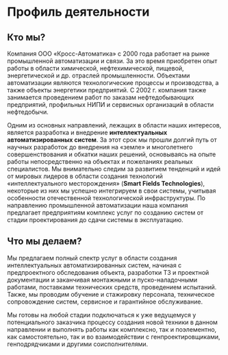 # Профиль деятельности

## Кто мы?

Компания ООО «Кросс-Автоматика» с 2000 года работает на рынке промышленной автоматизации и связи. За это время приобретен опыт работы в области химической, нефтехимической, пищевой, энергетической и др. отраслей промышленности. Объектами автоматизации являются технологические процессы и производства, а также объекты энергетики предприятий. С 2002 г. компания также занимается проведением работ по заказам нефтедобывающих предприятий, профильных НИПИ и сервисных организаций в области нефтедобычи.

Одним из основных направлений, лежащих в области наших интересов, является разработка и внедрение **интеллектуальных автоматизированных систем**. За этот срок мы прошли долгий путь от научных разработок до внедрения на «земле» и многолетнего совершенствования и обкатки наших решений, основываясь на опыте работы непосредственно на объектах и пожеланиях реальных специалистов. Мы внимательно следим за развитием тенденций и идей от мировых лидеров в области создания технологий «интеллектуального месторождения» (**Smart Fields Technologies**), некоторые из них мы успешно интегрируем в свои системы, учитывая особенности отечественной технологической инфраструктуры. По направлению промышленной автоматизации наша компания предлагает предприятиям комплекс услуг по созданию систем от стадии проектирования до сдачи системы в эксплуатацию.

## Что мы делаем?

Мы предлагаем полный спектр услуг в области создания интеллектуальных автоматизированных систем, начиная с предпроектного обследования объекта, разработки ТЗ и проектной документации и заканчивая монтажными и пуско-наладочными работами, поставками технических средств, проведением испытаний. Также, мы проводим обучение и стажировку персонала, техническое сопровождение систем, сервисное и гарантийное обслуживание.

Мы готовы на любой стадии подключаться к уже ведущемуся у потенциального заказчика процессу создания новой техники в данном направлении и выполнять работы как комплексно, так и поэлементно, как самостоятельно, так и во взаимодействии с генпроектировщиками, генподрядчиками и другими соисполнителями.
